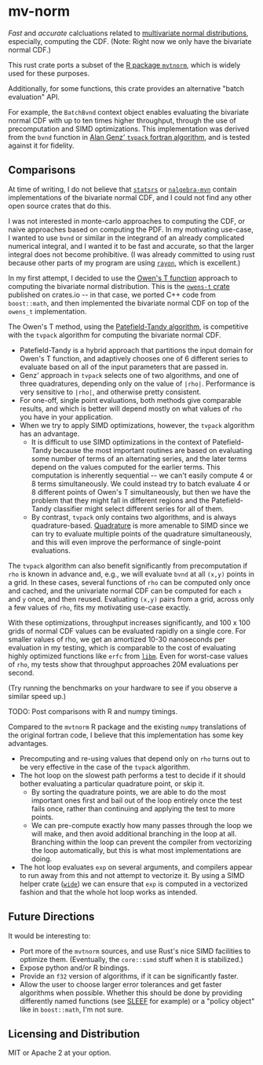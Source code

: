 mv-norm
=======

*Fast* and *accurate* calcluations related to [multivariate normal distributions](https://en.wikipedia.org/wiki/Multivariate_normal_distribution), especially, computing the CDF. (Note: Right now we only have the bivariate normal CDF.)

This rust crate ports a subset of the [R package `mvtnorm`](https://cran.r-project.org/web/packages/mvtnorm/mvtnorm.pdf), which is
widely used for these purposes.

Additionally, for some functions, this crate provides an alternative "batch evaluation" API.

For example, the `BatchBvnd` context object enables evaluating the bivariate normal CDF with up to ten times higher
throughput, through the use of precomputation and SIMD optimizations. This implementation was derived
from the `bvnd` function in [Alan Genz' `tvpack` fortran algorithm](https://github.com/cran/mvtnorm/blob/67d734c947eb10fbfa9d3431ba6a7d47241be58c/src/tvpack.f#L514), and is tested against it for fidelity.

Comparisons
-----------

At time of writing, I do not believe that [`statsrs`](https://crates.io/crates/statrs) or [`nalgebra-mvn`](https://crates.io/crates/nalgebra-mvn) contain implementations of the bivariate normal CDF,
and I could not find any other open source crates that do this.

I was not interested in monte-carlo approaches to computing the CDF, or naive approaches based on computing the PDF.
In my motivating use-case, I wanted to use `bvnd` or similar in the integrand of an already complicated numerical integral,
and I wanted it to be fast and accurate, so that the larger integral does not become prohibitive. (I was already committed
to using rust because other parts of my program are using [`rayon`](https://docs.rs/rayon/latest/rayon/), which is excellent.)

In my first attempt, I decided to use the [Owen's T function](https://en.wikipedia.org/wiki/Owen%27s_T_function) approach to computing the bivariate normal distribution.
This is the [`owens-t` crate](https://crates.io/crates/owens-t) published on crates.io -- in that case, we ported
C++ code from `boost::math`, and then implemented the bivariate normal CDF on top of the `owens_t` implementation.

The Owen's T method, using the [Patefield-Tandy algorithm](https://www.jstatsoft.org/article/view/v005i05), is competitive with the `tvpack` algorithm for computing the bivariate normal CDF.

* Patefield-Tandy is a hybrid approach that partitions the input domain for Owen's T function, and adaptively chooses one of 6 different series to evaluate based on all of the input parameters that are passed in.
* Genz' approach in `tvpack` selects one of two algorithms, and one of three quadratures, depending only on the value of `|rho|`. Performance is very sensitive to `|rho|`, and otherwise pretty consistent.
* For one-off, single point evaluations, both methods give comparable results, and which is better will depend mostly on what values of `rho` you have in your application.
* When we try to apply SIMD optimizations, however, the `tvpack` algorithm has an advantage.
   * It is difficult to use SIMD optimizations in the context of Patefield-Tandy because the most important routines are based on evaluating some number of terms of an alternating series, and the later terms depend on the values computed for the earlier terms. This computation is inherently sequential -- we can't easily compute 4 or 8 terms simultaneously. We could instead try to batch evaluate 4 or 8 different points of Owen's T simultaneously, but then we have the problem that they might fall in different regions and the Patefield-Tandy classifier might select different series for all of them.
   * By contrast, `tvpack` only contains two algorithms, and is always quadrature-based. [Quadrature](https://en.wikipedia.org/wiki/Gaussian_quadrature) is more amenable to SIMD since we can try to evaluate multiple points of the quadrature simultaneously, and this will even improve the performance of single-point evaluations.

The `tvpack` algorithm can also benefit significantly from precomputation if `rho` is known in advance and, e.g., we will evaluate `bvnd` at all `(x,y)` points in a grid. In these cases, several functions of `rho` can be computed only once and cached, and the univariate normal CDF can be computed for each `x` and `y` once, and then reused. Evaluating `(x,y)` pairs from a grid, across only a few values of `rho`, fits my motivating use-case exactly.

With these optimizations, throughput increases significantly, and 100 x 100 grids of normal CDF values can be evaluated rapidly on a single core. For smaller values of rho, we get an amortized 10-30 nanoseconds per evaluation in my testing, which is comparable to the cost of evaluating highly optimized functions like `erfc` from [`libm`](https://crates.io/crates/libm). Even for worst-case values of `rho`, my tests show that throughput approaches 20M evaluations per second.

(Try running the benchmarks on your hardware to see if you observe a similar speed up.)

TODO: Post comparisons with R and numpy timings.

Compared to the `mvtnorm` R package and the existing `numpy` translations of the original fortran code, I believe that this implementation has some key advantages.

* Precomputing and re-using values that depend only on `rho` turns out to be very effective in the case of the `tvpack` algorithm.
* The hot loop on the slowest path performs a test to decide if it should bother evaluating a particular quadrature point, or skip it.
  * By sorting the quadrature points, we are able to do the most important ones first and bail out of the loop entirely once the test fails once, rather than continuing and applying the test to more points.
  * We can pre-compute exactly how many passes through the loop we will make, and then avoid additional branching in the loop at all. Branching within the loop can prevent the compiler from vectorizing the loop automatically, but this is what most implementations are doing.
* The hot loop evaluates `exp` on several arguments, and compilers appear to run away from this and not attempt to vectorize it. By using a SIMD helper crate ([`wide`](https://crates.io/crates/wide)) we can ensure that `exp` is computed in a vectorized fashion and that the whole hot loop works as intended.

Future Directions
-----------------

It would be interesting to:

* Port more of the `mvtnorm` sources, and use Rust's nice SIMD facilities to optimize them. (Eventually, the `core::simd` stuff when it is stabilized.)
* Expose python and/or R bindings.
* Provide an `f32` version of algorithms, if it can be significantly faster.
* Allow the user to choose larger error tolerances and get faster algorithms when possible.
  Whether this should be done by providing differently named functions (see [SLEEF](https://docs.rs/sleef/latest/sleef/f64x/index.html) for example) or a "policy object" like in `boost::math`, I'm not sure.

Licensing and Distribution
--------------------------

MIT or Apache 2 at your option.
